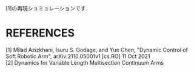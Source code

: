 [1]の再現シュミュレーションです．  

# REFERENCES
[1] Milad Azizkhani, Isuru S. Godage, and Yue Chen, "Dynamic Control of Soft Robotic Arm", arXiv:2110.05001v1 [cs.RO] 11 Oct 2021  
[2] Dynamics for Variable Length Multisection Continuum Arms  